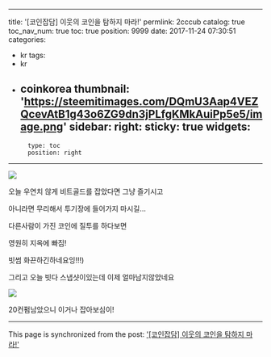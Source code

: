 
---
title: '[코인잡담] 이웃의 코인을 탐하지 마라!'
permlink: 2cccub
catalog: true
toc_nav_num: true
toc: true
position: 9999
date: 2017-11-24 07:30:51
categories:
- kr
tags:
- kr
- coinkorea
thumbnail: 'https://steemitimages.com/DQmU3Aap4VEZQcevAtB1g43o6ZG9dn3jPLfgKMkAuiPp5e5/image.png'
sidebar:
    right:
        sticky: true
widgets:
    -
        type: toc
        position: right
---


![](https://steemitimages.com/DQmU3Aap4VEZQcevAtB1g43o6ZG9dn3jPLfgKMkAuiPp5e5/image.png)

오늘 우연치 않게 비트골드를 잡았다면 그냥 즐기시고

아니라면 무리해서 투기장에 들어가지 마시길...

다른사람이 가진 코인에 질투를 하다보면

영원히 지옥에 빠짐!

빗썸 화끈하긴하네요잉!!!)

그리고 오늘 빗다 스냅샷이있는데 이제 얼마남지않았네요

![](https://steemitimages.com/DQmbYVcoEcSCpbkxmAC41tHu7ZeVP8gGHYDqw1ikH6ZPmh5/image.png)

20컨펌남았으니 이거나 잡아보심이!

- - -

This page is synchronized from the post: ['[코인잡담] 이웃의 코인을 탐하지 마라!'](https://steemit.com/@virus707/2cccub)
